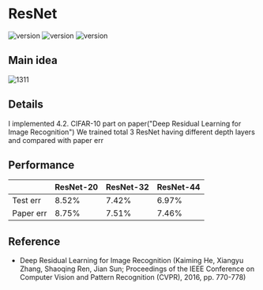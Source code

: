 # ResNet

![version](https://img.shields.io/badge/CUDA-11.1-brightgreen) ![version](https://img.shields.io/badge/cuDNN-8.1.0-blue) ![version](https://img.shields.io/badge/pytorch-1.9.0-orange)



## Main idea
![1311](https://user-images.githubusercontent.com/87002037/124554446-eedb8780-de70-11eb-9c53-c2fcfa799904.png)

## Details
I implemented 4.2. CIFAR-10 part on paper("Deep Residual Learning for Image Recognition")
We trained total 3 ResNet having different depth layers and compared with paper err

## Performance


||ResNet-20|ResNet-32|ResNet-44|
|------|---|---|---|
|Test err|8.52%| 7.42%|6.97%|
|Paper err|8.75%|7.51%|7.46%|

## Reference

* Deep Residual Learning for Image Recognition (Kaiming He, Xiangyu Zhang, Shaoqing Ren, Jian Sun; Proceedings of the IEEE Conference on Computer Vision and Pattern Recognition (CVPR), 2016, pp. 770-778)
